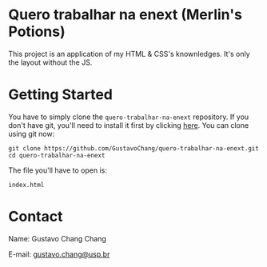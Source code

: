 ﻿# Quero trabalhar na enext (Merlin's Potions)

This project is an application of my HTML & CSS's knownledges. It's only the layout without the JS.

# Getting Started

You have to simply clone the `quero-trabalhar-na-enext` repository.
If you don't have git, you'll need to install it first by clicking [here][git].
You can clone using git now: 
```
git clone https://github.com/GustavoChang/quero-trabalhar-na-enext.git
cd quero-trabalhar-na-enext
```
The file you'll have to open is: 
```
index.html
```

# Contact

Name: Gustavo Chang Chang

E-mail: gustavo.chang@usp.br

[git]: https://git-scm.com/


